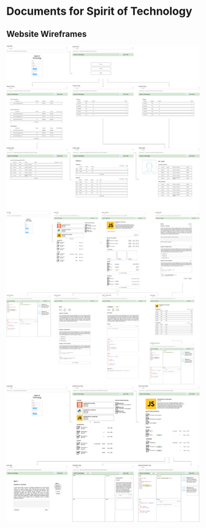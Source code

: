 # Documents for Spirit of Technology

## Website Wireframes
![admin-wireframe](./wireframe-admin.jpg)
![teacher-wireframe](./wireframe-teacher.jpg)
![student-wireframe](./wireframe-student.jpg)
